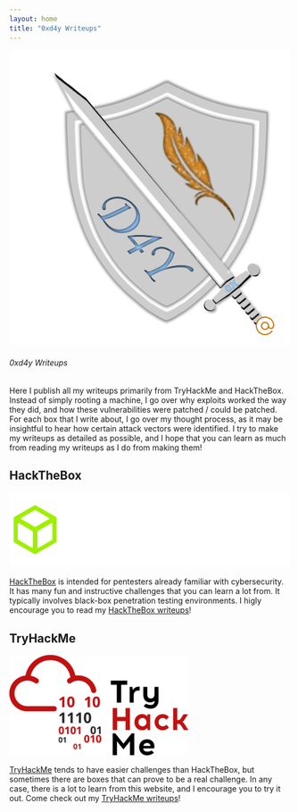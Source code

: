 ```yaml
---
layout: home
title: "0xd4y Writeups"
---
```


![0xd4y Logo](images/0xd4y-logo-gray.png#center)

###### 0xd4y Writeups

Here I publish all my writeups primarily from TryHackMe and HackTheBox. Instead of simply rooting a machine, I go over why exploits worked the way they did, and how these vulnerabilities were patched / could be patched. For each box that I write about, I go over my thought process, as it may be insightful to hear how certain attack vectors were identified. I try to make my writeups as detailed as possible, and I hope that you can learn as much from reading my writeups as I do from making them!

## HackTheBox

![HackTheBox Logo](images/HackTheBox-Logo2.webp#center)

<a href="https://hackthebox.eu">HackTheBox</a> is intended for pentesters already familiar with cybersecurity. It has many fun and instructive challenges that you can learn a lot from. It typically involves black-box penetration testing environments. I higly encourage you to read my <a href="https://0xd4y.github.io/Writeups/HackTheBox">HackTheBox writeups</a>!

## TryHackMe

![TryHackMe Logo](images/TryHackMe-Logo.png#center)

<a href="https://tryhackme.com">TryHackMe</a> tends to have easier challenges than HackTheBox, but sometimes there are boxes that can prove to be a real challenge. In any case, there is a lot to learn from this website, and I encourage you to try it out. Come check out my <a href="https://0xd4y.github.io/Writeups/TryHackMe">TryHackMe writeups</a>!
